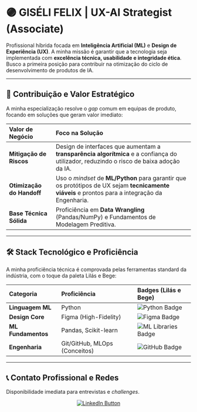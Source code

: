 # 🟣 GISÉLI FELIX | UX-AI Strategist (Associate) 

Profissional híbrida focada em **Inteligência Artificial (ML)** e **Design de Experiência (UX)**. A minha missão é garantir que a tecnologia seja implementada com **excelência técnica, usabilidade e integridade ética**. Busco a primeira posição para contribuir na otimização do ciclo de desenvolvimento de produtos de IA.

---

## 🎯 Contribuição e Valor Estratégico

A minha especialização resolve o *gap* comum em equipas de produto, focando em soluções que geram valor imediato:

| Valor de Negócio | Foco na Solução |
| :--- | :--- |
| **Mitigação de Riscos** | Design de interfaces que aumentam a **transparência algorítmica** e a confiança do utilizador, reduzindo o risco de baixa adoção da IA. |
| **Otimização do Handoff** | Uso o *mindset* de **ML/Python** para garantir que os protótipos de UX sejam **tecnicamente viáveis** e prontos para a integração da Engenharia. |
| **Base Técnica Sólida** | Proficiência em **Data Wrangling** (Pandas/NumPy) e Fundamentos de Modelagem Preditiva. |

---

## 🛠️ Stack Tecnológico e Proficiência

A minha proficiência técnica é comprovada pelas ferramentas standard da indústria, com o toque da paleta Lilás e Bege:

| Categoria | Proficiência | Badges (Lilás e Bege) |
| :--- | :--- | :--- |
| **Linguagem ML** | Python | <img src="https://img.shields.io/badge/Python-4A235A?style=for-the-badge&logo=python&logoColor=EBEBD3" alt="Python Badge"/> |
| **Design Core** | Figma (High-Fidelity) | <img src="https://img.shields.io/badge/Figma-EBEBD3?style=for-the-badge&logo=figma&logoColor=4A235A" alt="Figma Badge"/> |
| **ML Fundamentos** | Pandas, Scikit-learn | <img src="https://img.shields.io/badge/Pandas/Scikit--learn-8E44AD?style=for-the-badge&logo=scikitlearn&logoColor=EBEBD3" alt="ML Libraries Badge"/> |
| **Engenharia** | Git/GitHub, MLOps (Conceitos) | <img src="https://img.shields.io/badge/Git/GitHub-4A235A?style=for-the-badge&logo=github&logoColor=EBEBD3" alt="GitHub Badge"/> |

---

## 📞 Contato Profissional e Redes

Disponibilidade imediata para entrevistas e *challenges*.

<p align="center">
  <a href="(https://www.linkedin.com/in/giseli-felix-1a6aa525a/)">
    <img src="https://img.shields.io/badge/LinkedIn-4A235A?style=for-the-badge&logo=linkedin&logoColor=EBEBD3" alt="LinkedIn Button"/>
  </a>
